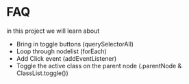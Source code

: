# FAQ
in this project we will learn about
- Bring in toggle buttons (querySelectorAll)
- Loop through nodelist (forEach)
- Add Click event (addEventListener)
- Toggle the active class on the parent node (.parentNode & ClassList.toggle())